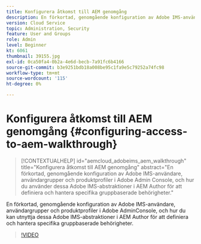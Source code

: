 ```yaml
---
title: Konfigurera åtkomst till AEM genomgång
description: En förkortad, genomgående konfiguration av Adobe IMS-användare, användargrupper och produktprofiler i Adobe AdminConsole, och hur du kan utnyttja dessa Adobe IMS-abstraktioner i AEM Author för att definiera och hantera specifika gruppbaserade behörigheter.
version: Cloud Service
topic: Administration, Security
feature: User and Groups
role: Admin
level: Beginner
kt: 6061
thumbnail: 39155.jpg
exl-id: 0ca50fa4-0b2a-4e6d-becb-7a91fc6b4166
source-git-commit: b3e9251bdb18a008be95c1fa9e5c79252a74fc98
workflow-type: tm+mt
source-wordcount: '115'
ht-degree: 0%

---
```


# Konfigurera åtkomst till AEM genomgång {#configuring-access-to-aem-walkthrough}

>[!CONTEXTUALHELP]
>id="aemcloud_adobeims_aem_walkthrough"
>title="Konfigurera åtkomst till AEM genomgång"
>abstract="En förkortad, genomgående konfiguration av Adobe IMS-användare, användargrupper och produktprofiler i Adobe Admin Console, och hur du använder dessa Adobe IMS-abstraktioner i AEM Author för att definiera och hantera specifika gruppbaserade behörigheter."

En förkortad, genomgående konfiguration av Adobe IMS-användare, användargrupper och produktprofiler i Adobe AdminConsole, och hur du kan utnyttja dessa Adobe IMS-abstraktioner i AEM Author för att definiera och hantera specifika gruppbaserade behörigheter.

>[!VIDEO](https://video.tv.adobe.com/v/39155?quality=12&learn=on)

